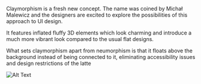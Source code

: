 Claymorphism is a fresh new concept. The name was coined by Michał Malewicz and the designers are excited to explore the possibilities of this approach to UI design.  

It features inflated fluffy 3D elements which look charming and introduce a much more vibrant look compared to the usual flat designs.  

What sets claymorphism apart from neumorphism is that it floats above the background instead of being connected to it, eliminating accessibility issues and design restrictions of the latte

![Alt Text](https://user-images.githubusercontent.com/56756554/151877202-10b32f85-6eed-40fc-9618-906b642ad9ad.gif)
